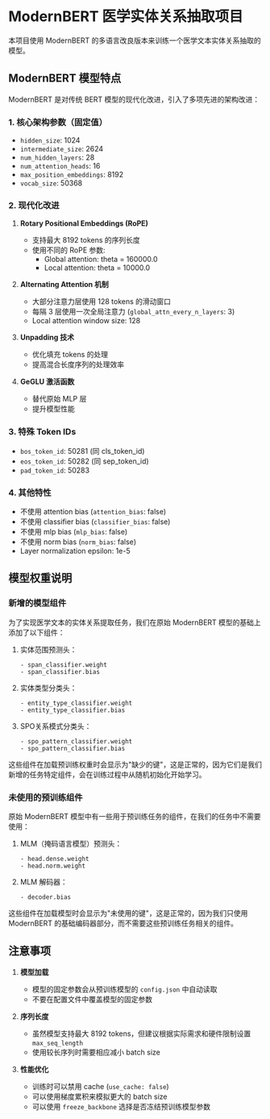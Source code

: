 # ModernBERT 医学实体关系抽取项目

本项目使用 ModernBERT 的多语言改良版本来训练一个医学文本实体关系抽取的模型。

## ModernBERT 模型特点

ModernBERT 是对传统 BERT 模型的现代化改进，引入了多项先进的架构改进：

### 1. 核心架构参数（固定值）
- `hidden_size`: 1024
- `intermediate_size`: 2624
- `num_hidden_layers`: 28
- `num_attention_heads`: 16
- `max_position_embeddings`: 8192
- `vocab_size`: 50368

### 2. 现代化改进
1. **Rotary Positional Embeddings (RoPE)**
   - 支持最大 8192 tokens 的序列长度
   - 使用不同的 RoPE 参数:
     - Global attention: theta = 160000.0
     - Local attention: theta = 10000.0

2. **Alternating Attention 机制**
   - 大部分注意力层使用 128 tokens 的滑动窗口
   - 每隔 3 层使用一次全局注意力 (`global_attn_every_n_layers`: 3)
   - Local attention window size: 128

3. **Unpadding 技术**
   - 优化填充 tokens 的处理
   - 提高混合长度序列的处理效率

4. **GeGLU 激活函数**
   - 替代原始 MLP 层
   - 提升模型性能

### 3. 特殊 Token IDs
- `bos_token_id`: 50281 (同 cls_token_id)
- `eos_token_id`: 50282 (同 sep_token_id)
- `pad_token_id`: 50283

### 4. 其他特性
- 不使用 attention bias (`attention_bias`: false)
- 不使用 classifier bias (`classifier_bias`: false)
- 不使用 mlp bias (`mlp_bias`: false)
- 不使用 norm bias (`norm_bias`: false)
- Layer normalization epsilon: 1e-5

## 模型权重说明

### 新增的模型组件

为了实现医学文本的实体关系提取任务，我们在原始 ModernBERT 模型的基础上添加了以下组件：

1. 实体范围预测头：
   ```
   - span_classifier.weight
   - span_classifier.bias
   ```

2. 实体类型分类头：
   ```
   - entity_type_classifier.weight
   - entity_type_classifier.bias
   ```

3. SPO关系模式分类头：
   ```
   - spo_pattern_classifier.weight
   - spo_pattern_classifier.bias
   ```

这些组件在加载预训练权重时会显示为"缺少的键"，这是正常的，因为它们是我们新增的任务特定组件，会在训练过程中从随机初始化开始学习。

### 未使用的预训练组件

原始 ModernBERT 模型中有一些用于预训练任务的组件，在我们的任务中不需要使用：

1. MLM（掩码语言模型）预测头：
   ```
   - head.dense.weight
   - head.norm.weight
   ```

2. MLM 解码器：
   ```
   - decoder.bias
   ```

这些组件在加载模型时会显示为"未使用的键"，这是正常的，因为我们只使用 ModernBERT 的基础编码器部分，而不需要这些预训练任务相关的组件。

## 注意事项

1. **模型加载**
   - 模型的固定参数会从预训练模型的 `config.json` 中自动读取
   - 不要在配置文件中覆盖模型的固定参数

2. **序列长度**
   - 虽然模型支持最大 8192 tokens，但建议根据实际需求和硬件限制设置 `max_seq_length`
   - 使用较长序列时需要相应减小 batch size

3. **性能优化**
   - 训练时可以禁用 cache (`use_cache: false`)
   - 可以使用梯度累积来模拟更大的 batch size
   - 可以使用 `freeze_backbone` 选择是否冻结预训练模型参数
